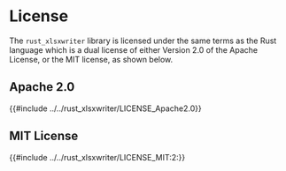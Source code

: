 # License

The `rust_xlsxwriter` library is licensed under the same terms as the Rust
language which is a dual license of either Version 2.0 of the Apache License, or
the MIT license, as shown below.

## Apache 2.0

{{#include ../../rust_xlsxwriter/LICENSE_Apache2.0}}

## MIT License

{{#include ../../rust_xlsxwriter/LICENSE_MIT:2:}}

